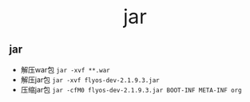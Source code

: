 <div style="text-align: center;font-size: 40px;">jar</div>

## jar

- 解压war包 `jar -xvf **.war`
- 解压jar包 ```jar -xvf flyos-dev-2.1.9.3.jar```
- 压缩jar包 ```jar -cfM0 flyos-dev-2.1.9.3.jar BOOT-INF META-INF org```